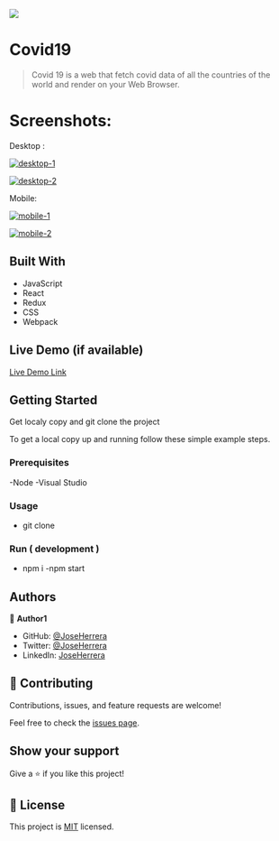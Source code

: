 ![](https://img.shields.io/badge/Microverse-blueviolet)

# Covid19

> Covid 19 is a web that fetch covid data of all the countries of the world and render on your Web Browser.

# Screenshots:

Desktop : 

<a href="https://ibb.co/PYVPbXg"><img src="https://i.ibb.co/GJr81YR/desktop-1.jpg" alt="desktop-1" border="0"></a>


<a href="https://ibb.co/dcn9W6H"><img src="https://i.ibb.co/JdXLB2S/desktop-2.jpg" alt="desktop-2" border="0"></a>


Mobile:

<a href="https://ibb.co/Swhvn16"><img src="https://i.ibb.co/s903wDg/mobile-1.jpg" alt="mobile-1" border="0"></a>

<a href="https://ibb.co/BC6rY1L"><img src="https://i.ibb.co/yQkYx30/mobile-2.jpg" alt="mobile-2" border="0"></a>


## Built With

- JavaScript
- React
- Redux
- CSS
- Webpack

## Live Demo (if available)

[Live Demo Link](https://livedemo.com)


## Getting Started

Get localy copy and git clone the project


To get a local copy up and running follow these simple example steps.

### Prerequisites

-Node
-Visual Studio

### Usage

- git clone 

### Run ( development )

- npm i
-npm start

## Authors

👤 **Author1**

- GitHub: [@JoseHerrera](https://github.com/joseheco)
- Twitter: [@JoseHerrera](https://twitter.com/jferheco)
- LinkedIn: [JoseHerrera](https://linkedin.com/in/ljoseherreraco)


## 🤝 Contributing

Contributions, issues, and feature requests are welcome!

Feel free to check the [issues page](../../issues/).

## Show your support

Give a ⭐️ if you like this project!

## 📝 License

This project is [MIT](./MIT.md) licensed.
